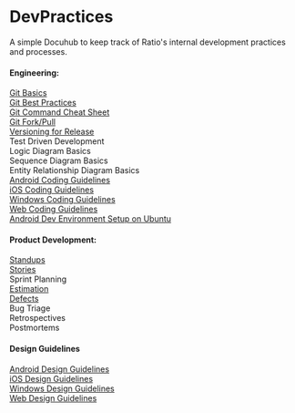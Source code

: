DevPractices
============

A simple Docuhub to keep track of Ratio's internal development practices and processes.

#### Engineering:
[Git Basics](../master/pages/git_basics.md)  
[Git Best Practices](../master/pages/git_best_practices.md)  
[Git Command Cheat Sheet](../master/pages/git_commands.md)  
[Git Fork/Pull](../master/pages/github_branching_and_pull_requests.md)  
[Versioning for Release](../master/pages/versioning_for_release.md)  
Test Driven Development  
Logic Diagram Basics  
Sequence Diagram Basics  
Entity Relationship Diagram Basics  
[Android Coding Guidelines](../master/pages/android/code_guidelines.md)  
[iOS Coding Guidelines](../master/pages/ios/code_guidelines.md)  
[Windows Coding Guidelines](../master/pages/windows/code_guidelines.md)  
[Web Coding Guidelines](../master/pages/web/code_guidelines.md)  
[Android Dev Environment Setup on Ubuntu](../master/pages/android/android_ubuntu_setup.md)



#### Product Development:
[Standups](../master/pages/standups.md)  
[Stories](../master/pages/stories.md)  
Sprint Planning  
[Estimation](../master/pages/estimation.md)  
[Defects](../master/pages/defects.md)  
Bug Triage  
Retrospectives  
Postmortems  



#### Design Guidelines
[Android Design Guidelines](../master/pages/android/design_guidelines.md)  
[iOS Design Guidelines](../master/pages/ios/design_guidelines.md)  
[Windows Design Guidelines](../master/pages/windows/design_guidelines.md)  
[Web Design Guidelines](../master/pages/web/design_guidelines.md)  